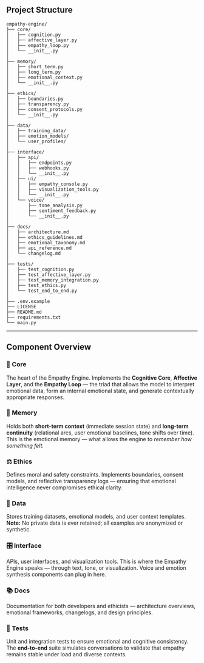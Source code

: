 ## **Project Structure**

```
empathy-engine/
├── core/
│   ├── cognition.py
│   ├── affective_layer.py
│   ├── empathy_loop.py
│   └── __init__.py
│
├── memory/
│   ├── short_term.py
│   ├── long_term.py
│   ├── emotional_context.py
│   └── __init__.py
│
├── ethics/
│   ├── boundaries.py
│   ├── transparency.py
│   ├── consent_protocols.py
│   └── __init__.py
│
├── data/
│   ├── training_data/
│   ├── emotion_models/
│   └── user_profiles/
│
├── interface/
│   ├── api/
│   │   ├── endpoints.py
│   │   ├── webhooks.py
│   │   └── __init__.py
│   ├── ui/
│   │   ├── empathy_console.py
│   │   ├── visualization_tools.py
│   │   └── __init__.py
│   └── voice/
│       ├── tone_analysis.py
│       ├── sentiment_feedback.py
│       └── __init__.py
│
├── docs/
│   ├── architecture.md
│   ├── ethics_guidelines.md
│   ├── emotional_taxonomy.md
│   ├── api_reference.md
│   └── changelog.md
│
├── tests/
│   ├── test_cognition.py
│   ├── test_affective_layer.py
│   ├── test_memory_integration.py
│   ├── test_ethics.py
│   └── test_end_to_end.py
│
├── .env.example
├── LICENSE
├── README.md
├── requirements.txt
└── main.py
```

---

## **Component Overview**

### 🧩 Core

The heart of the Empathy Engine.
Implements the **Cognitive Core**, **Affective Layer**, and the **Empathy Loop** — the triad that allows the model to interpret emotional data, form an internal emotional state, and generate contextually appropriate responses.

### 🧠 Memory

Holds both **short-term context** (immediate session state) and **long-term continuity** (relational arcs, user emotional baselines, tone shifts over time).
This is the emotional memory — what allows the engine to *remember how something felt.*

### ⚖️ Ethics

Defines moral and safety constraints.
Implements boundaries, consent models, and reflective transparency logs — ensuring that emotional intelligence never compromises ethical clarity.

### 💾 Data

Stores training datasets, emotional models, and user context templates.
**Note:** No private data is ever retained; all examples are anonymized or synthetic.

### 🎛 Interface

APIs, user interfaces, and visualization tools.
This is where the Empathy Engine speaks — through text, tone, or visualization. Voice and emotion synthesis components can plug in here.

### 📚 Docs

Documentation for both developers and ethicists — architecture overviews, emotional frameworks, changelogs, and design principles.

### 🧪 Tests

Unit and integration tests to ensure emotional and cognitive consistency.
The **end-to-end** suite simulates conversations to validate that empathy remains stable under load and diverse contexts.
